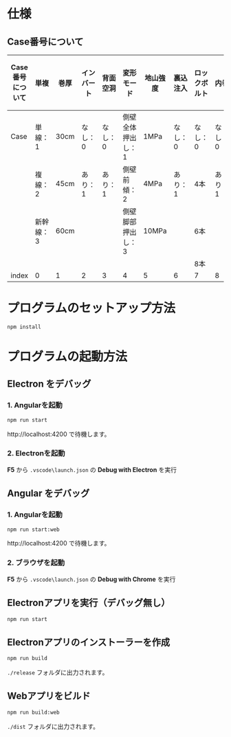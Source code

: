 # 仕様

## Case番号について

| Case番号について |   単複  | 巻厚 | インバート | 背面空洞 |    変形モード    | 地山強度 | 裏込注入 | ロックボルト |   内巻 | 下向きロックボルト | ロックボルト長 |
|     ---         |   ---  |  --- |    ---    |    ---  |        ---       |    ---  |   ---   |     ---     |   ---  |        ---       |      ---      |
| Case            | 単線：1 | 30cm | なし：0   | なし：0  | 側壁全体押出し：1 | 1MPa    | なし：0  | なし：0     | なし：0 | なし：0          | なし：0        |
|                 | 複線：2 | 45cm | あり：1   | あり：1  | 側壁前傾：2      | 4MPa    | あり：1  | 4本         | あり：1 | あり：1          | 4m            |
|                 |新幹線：3| 60cm |           |         | 側壁脚部押出し：3 | 10MPa   |         | 6本         |         |                 | 8m            |
|                 |        |      |           |         |                 |         |          | 8本         |         |                 |                |
| index           | 0      | 1    | 2         | 3       | 4               | 5       | 6        | 7          | 8        | 9               | 10             |


# プログラムのセットアップ方法

```bash
npm install
```

# プログラムの起動方法

## Electron をデバッグ

### 1. Angularを起動
```bash
npm run start
```
http://localhost:4200 で待機します。

### 2. Electronを起動
**F5** から
`.vscode\launch.json` の
**Debug with Electron** を実行


## Angular をデバッグ

### 1. Angularを起動
```bash
npm run start:web
```
http://localhost:4200 で待機します。

### 2. ブラウザを起動
**F5** から
`.vscode\launch.json` の
**Debug with Chrome** を実行


## Electronアプリを実行（デバッグ無し）
```bash
npm run start
```

## Electronアプリのインストーラーを作成
```bash
npm run build
```
`./release` フォルダに出力されます。


## Webアプリをビルド
```bash
npm run build:web
```
`./dist` フォルダに出力されます。
